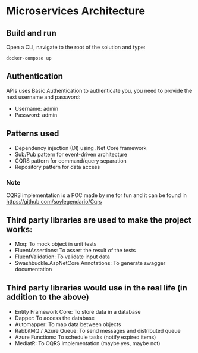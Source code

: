 # Microservices Architecture

## Build and run

Open a CLI, navigate to the root of the solution and type:

```
docker-compose up
```

## Authentication
APIs uses Basic Authentication to authenticate you, you need to provide the next username and password:
   - Username: admin
   - Password: admin


## Patterns used
   - Dependency injection (DI) using .Net Core framework
   - Sub/Pub pattern for event-driven architecture
   - CQRS pattern for command/query separation
   - Repository pattern for data access

### Note
CQRS implementation is a POC made by me for fun and it can be found in https://github.com/soylegendario/Cqrs

## Third party libraries are used to make the project works:
   - Moq: To mock object in unit tests
   - FluentAssertions: To assert the result of the tests
   - FluentValidation: To validate input data
   - Swashbuckle.AspNetCore.Annotations: To generate swagger documentation

## Third party libraries would use in the real life (in addition to the above)
   - Entity Framework Core: To store data in a database
   - Dapper: To access the database
   - Automapper: To map data between objects
   - RabbitMQ / Azure Queue: To send messages and distributed queue
   - Azure Functions: To schedule tasks (notify expired items)
   - MediatR: To CQRS implementation (maybe yes, maybe not)
